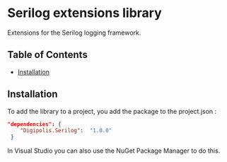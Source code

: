 # Serilog extensions library

Extensions for the Serilog logging framework.

## Table of Contents

<!-- START doctoc generated TOC please keep comment here to allow auto update -->
<!-- DON'T EDIT THIS SECTION, INSTEAD RE-RUN doctoc TO UPDATE -->

- [Installation](#installation)

<!-- END doctoc generated TOC please keep comment here to allow auto update -->

## Installation

To add the library to a project, you add the package to the project.json :

``` json 
"dependencies": {
    "Digipolis.Serilog":  "1.0.0"
 }
``` 

In Visual Studio you can also use the NuGet Package Manager to do this.

